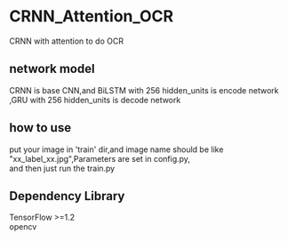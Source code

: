 # CRNN_Attention_OCR
CRNN with attention to do OCR
## network model
CRNN is base CNN,and BiLSTM with 256 hidden_units is encode network ,GRU with 256 hidden_units is decode network

## how to use
put your image in 'train' dir,and image name should be like "xx_label_xx.jpg",Parameters are set in config.py,<br>and then just run the train.py

## Dependency Library
TensorFlow >=1.2<br>
opencv
